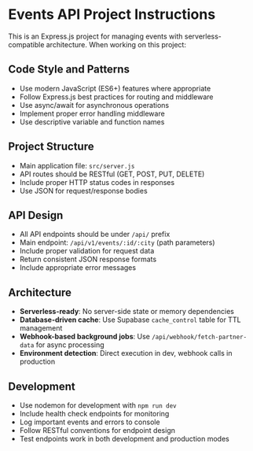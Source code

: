 <!-- Use this file to provide workspace-specific custom instructions to Copilot. For more details, visit https://code.visualstudio.com/docs/copilot/copilot-customization#_use-a-githubcopilotinstructionsmd-file -->

# Events API Project Instructions

This is an Express.js project for managing events with serverless-compatible architecture. When working on this project:

## Code Style and Patterns

- Use modern JavaScript (ES6+) features where appropriate
- Follow Express.js best practices for routing and middleware
- Use async/await for asynchronous operations
- Implement proper error handling middleware
- Use descriptive variable and function names

## Project Structure

- Main application file: `src/server.js`
- API routes should be RESTful (GET, POST, PUT, DELETE)
- Include proper HTTP status codes in responses
- Use JSON for request/response bodies

## API Design

- All API endpoints should be under `/api/` prefix
- Main endpoint: `/api/v1/events/:id/:city` (path parameters)
- Include proper validation for request data
- Return consistent JSON response formats
- Include appropriate error messages

## Architecture

- **Serverless-ready**: No server-side state or memory dependencies
- **Database-driven cache**: Use Supabase `cache_control` table for TTL management
- **Webhook-based background jobs**: Use `/api/webhook/fetch-partner-data` for async processing
- **Environment detection**: Direct execution in dev, webhook calls in production

## Development

- Use nodemon for development with `npm run dev`
- Include health check endpoints for monitoring
- Log important events and errors to console
- Follow RESTful conventions for endpoint design
- Test endpoints work in both development and production modes

